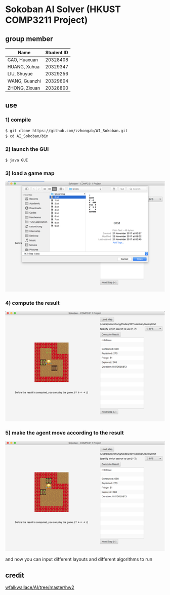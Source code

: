 # Sokoban AI Solver (HKUST COMP3211 Project)
## group member
| Name         	| Student ID   	| 
| ------------- 	|:-------------:	|
| GAO, Huaxuan  	|  20328408     	|
| HUANG, Xuhua  	|  20329347     	|
| LIU, Shuyue   	|  20329256     	|
| WANG, Guanzhi 	|  20329604		|
| ZHONG, Zixuan	|  20328800		|

## use

### 1) compile


```bash
$ git clone https://github.com/zzhongab/AI_Sokoban.git
$ cd AI_Sokoban/bin
```
### 2) launch the GUI

```bash
$ java GUI 
```

### 3) load a game map

![](./resources/screenshot_00.png)

### 4) compute the result

![](./resources/screenshot_01.png)

### 5) make the agent move according to the result

![](./resources/screenshot_02.png)

and now you can input different layouts and different algorithms to run

## credit

[wfalkwallace/AI/tree/master/hw2](https://github.com/wfalkwallace/AI/tree/master/hw2)
